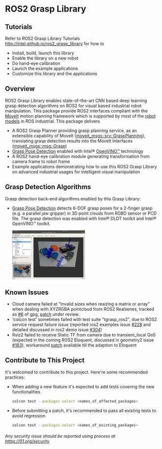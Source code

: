 # ROS2 Grasp Library

## Tutorials
Refer to ROS2 Grasp Library Tutorials http://intel.github.io/ros2_grasp_library for how to
* Install, build, launch this library
* Enable the library on a new robot
* Do hand-eye calibration
* Launch the example applications
* Customize this library and the applications

## Overview
ROS2 Grasp Library enables state-of-the-art CNN based deep learning grasp detection algorithms on ROS2 for visual based industrial robot manipulation. This package provide ROS2 interfaces compliant with the [MoveIt](http://moveit.ros.org/) motion planning framework which is supported by most of the [robot models](https://moveit.ros.org/robots) in ROS industrial. This package delivers
* A ROS2 Grasp Planner providing grasp planning service, as an extensible capability of MoveIt ([moveit_msgs::srv::GraspPlanning](http://docs.ros.org/api/moveit_msgs/html/srv/GraspPlanning.html)), translating grasp detection results into the MoveIt Interfaces ([moveit_msgs::msg::Grasp](http://docs.ros.org/api/moveit_msgs/html/msg/Grasp.html))
* [Grasp Pose Detection](https://github.com/atenpas/gpd) enabled with Intel® [OpenVINO™](https://software.intel.com/en-us/openvino-toolkit) technology
* A ROS2 hand-eye calibration module generating transformation from camera frame to robot frame
* Example applications demonstrating how to use this ROS2 Grasp Library on advanced industrial usages for intelligent visual manipulation

## Grasp Detection Algorithms
Grasp detection back-end algorithms enabled by this Grasp Library:
- [Grasp Pose Detection](https://github.com/atenpas/gpd) detects 6-DOF grasp poses for a 2-finger grasp (e.g. a parallel jaw gripper) in 3D point clouds from RGBD sensor or PCD file. The grasp detection was enabled with Intel® DLDT toolkit and Intel® OpenVINO™ toolkit.

  <img src="grasp_tutorials/doc/grasp_ros2/img/ros2_grasp_library.png" width = 50% height = 50% alt="ROS2 Grasp Library" align=center />

## Known Issues
  * Cloud camera failed at "Invalid sizes when resizing a matrix or array" when dealing with XYZRGBA pointcloud from ROS2 Realsenes, tracked as [#6](https://github.com/atenpas/gpg/issues/6) of gpg, [patch](https://github.com/atenpas/gpg/pull/7) under review.
  * 'colcon test' sometimes failed with test suite "tgrasp_ros2", due to ROS2 service request failure issue (reported ros2 examples issue [#228](https://github.com/ros2/examples/issues/228) and detailed discussed in ros2 demo issue [#304](https://github.com/ros2/demos/issues/304))
  * Rviz2 failed to receive Static TF from camera due to transient_local QoS (expected in the coming ROS2 Eloquent, discussed in geometry2 issue [#183](https://github.com/ros2/geometry2/issues/183)), workaround [patch](https://github.com/intel/ros2_intel_realsense/pull/88) available till the adaption to Eloquent

## Contribute to This Project
  It's welcomed to contribute to this project. Here're some recommended practices:
  * When adding a new feature it's expected to add tests covering the new functionalities
    ```bash
    colcon test --packages-select <names_of_affected_packages>
    ```
  * Before submitting a patch, it's recommended to pass all existing tests to avoid regression
    ```bash
    colcon test --packages-select <names_of_existing_packages>
    ```

###### *Any security issue should be reported using process at https://01.org/security*
